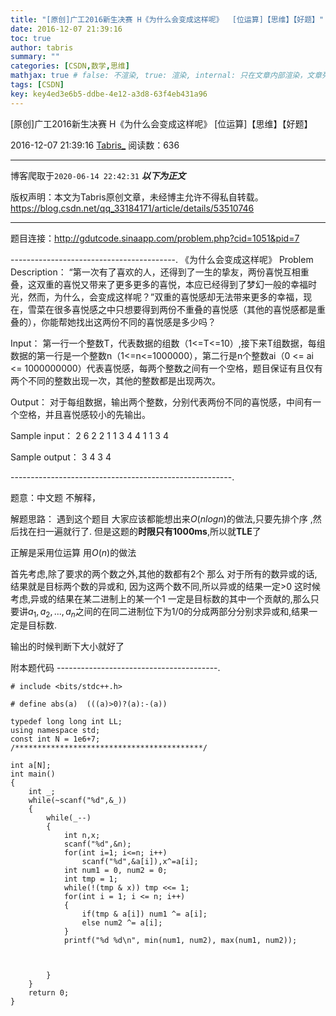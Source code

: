 ```yaml
---
title: "[原创]广工2016新生决赛 H《为什么会变成这样呢》  [位运算]【思维】【好题】"
date: 2016-12-07 21:39:16
toc: true
author: tabris
summary: ""
categories: [CSDN,数学,思维]
mathjax: true # false: 不渲染, true: 渲染, internal: 只在文章内部渲染，文章列表中不渲染
tags: [CSDN]
key: key4ed3e6b5-ddbe-4e12-a3d8-63f4eb431a96
---
```


[原创]广工2016新生决赛 H《为什么会变成这样呢》  [位运算]【思维】【好题】

2016-12-07 21:39:16  [Tabris_](https://me.csdn.net/qq_33184171) 阅读数：636

---

博客爬取于`2020-06-14 22:42:31`
***以下为正文***

版权声明：本文为Tabris原创文章，未经博主允许不得私自转载。
https://blog.csdn.net/qq_33184171/article/details/53510746

<!-- more -->

---

题目连接：http://gdutcode.sinaapp.com/problem.php?cid=1051&pid=7

-----------------------------------------.
《为什么会变成这样呢》
Problem Description：
  “第一次有了喜欢的人，还得到了一生的挚友，两份喜悦互相重叠，这双重的喜悦又带来了更多更多的喜悦，本应已经得到了梦幻一般的幸福时光，然而，为什么，会变成这样呢？”双重的喜悦感却无法带来更多的幸福，现在，雪菜在很多喜悦感之中只想要得到两份不重叠的喜悦感（其他的喜悦感都是重叠的），你能帮她找出这两份不同的喜悦感是多少吗？

Input：
  第一行一个整数T，代表数据的组数（1<=T<=10）,接下来T组数据，每组数据的第一行是一个整数n（1<=n<=1000000），第二行是n个整数ai（0 <= ai <= 1000000000）代表喜悦感，每两个整数之间有一个空格，题目保证有且仅有两个不同的整数出现一次，其他的整数都是出现两次。

Output：
  对于每组数据，输出两个整数，分别代表两份不同的喜悦感，中间有一个空格，并且喜悦感较小的先输出。

Sample input：
2
6
2 2 1 1 3 4
4
1 1 3 4

Sample output：
3 4
3 4

-------------------------------------------------------.

题意：中文题 不解释，


解题思路：
遇到这个题目  大家应该都能想出来$O(nlogn)$的做法,只要先排个序 ,然后找在扫一遍就行了.  但是这题的**时限只有1000ms**,所以就**TLE**了

正解是采用位运算 用$O(n)$的做法

首先考虑,除了要求的两个数之外,其他的数都有2个 那么 对于所有的数异或的话,结果就是目标两个数的异或和,
因为这两个数不同,所以异或的结果一定>0
这时候考虑,异或的结果在某二进制上的某一个1 一定是目标数的其中一个贡献的,那么只要讲$a_1,a_2,...,a_n$之间的在同二进制位下为1/0的分成两部分分别求异或和,结果一定是目标数.

输出的时候判断下大小就好了

附本题代码
----------------------------------------.
```
# include <bits/stdc++.h>

# define abs(a)  (((a)>0)?(a):-(a))

typedef long long int LL;
using namespace std;
const int N = 1e6+7;
/******************************************/

int a[N];
int main()
{
    int _;
    while(~scanf("%d",&_))
    {
        while(_--)
        {
            int n,x;
            scanf("%d",&n);
            for(int i=1; i<=n; i++)
                scanf("%d",&a[i]),x^=a[i];
            int num1 = 0, num2 = 0;
            int tmp = 1;
            while(!(tmp & x)) tmp <<= 1;
            for(int i = 1; i <= n; i++)
            {
                if(tmp & a[i]) num1 ^= a[i];
                else num2 ^= a[i];
            }
            printf("%d %d\n", min(num1, num2), max(num1, num2));



        }
    }
    return 0;
}

```
